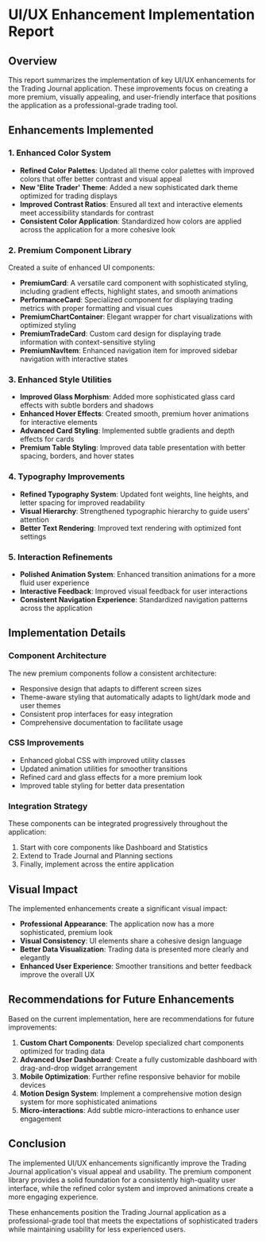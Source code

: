 # UI/UX Enhancement Implementation Report

## Overview
This report summarizes the implementation of key UI/UX enhancements for the Trading Journal application. These improvements focus on creating a more premium, visually appealing, and user-friendly interface that positions the application as a professional-grade trading tool.

## Enhancements Implemented

### 1. Enhanced Color System
- **Refined Color Palettes**: Updated all theme color palettes with improved colors that offer better contrast and visual appeal
- **New 'Elite Trader' Theme**: Added a new sophisticated dark theme optimized for trading displays
- **Improved Contrast Ratios**: Ensured all text and interactive elements meet accessibility standards for contrast
- **Consistent Color Application**: Standardized how colors are applied across the application for a more cohesive look

### 2. Premium Component Library
Created a suite of enhanced UI components:

- **PremiumCard**: A versatile card component with sophisticated styling, including gradient effects, highlight states, and smooth animations
- **PerformanceCard**: Specialized component for displaying trading metrics with proper formatting and visual cues
- **PremiumChartContainer**: Elegant wrapper for chart visualizations with optimized styling
- **PremiumTradeCard**: Custom card design for displaying trade information with context-sensitive styling
- **PremiumNavItem**: Enhanced navigation item for improved sidebar navigation with interactive states

### 3. Enhanced Style Utilities
- **Improved Glass Morphism**: Added more sophisticated glass card effects with subtle borders and shadows
- **Enhanced Hover Effects**: Created smooth, premium hover animations for interactive elements
- **Advanced Card Styling**: Implemented subtle gradients and depth effects for cards
- **Premium Table Styling**: Improved data table presentation with better spacing, borders, and hover states

### 4. Typography Improvements
- **Refined Typography System**: Updated font weights, line heights, and letter spacing for improved readability
- **Visual Hierarchy**: Strengthened typographic hierarchy to guide users' attention
- **Better Text Rendering**: Improved text rendering with optimized font settings

### 5. Interaction Refinements
- **Polished Animation System**: Enhanced transition animations for a more fluid user experience
- **Interactive Feedback**: Improved visual feedback for user interactions
- **Consistent Navigation Experience**: Standardized navigation patterns across the application

## Implementation Details

### Component Architecture
The new premium components follow a consistent architecture:
- Responsive design that adapts to different screen sizes
- Theme-aware styling that automatically adapts to light/dark mode and user themes
- Consistent prop interfaces for easy integration
- Comprehensive documentation to facilitate usage

### CSS Improvements
- Enhanced global CSS with improved utility classes
- Updated animation utilities for smoother transitions
- Refined card and glass effects for a more premium look
- Improved table styling for better data presentation

### Integration Strategy
These components can be integrated progressively throughout the application:
1. Start with core components like Dashboard and Statistics
2. Extend to Trade Journal and Planning sections
3. Finally, implement across the entire application

## Visual Impact

The implemented enhancements create a significant visual impact:
- **Professional Appearance**: The application now has a more sophisticated, premium look
- **Visual Consistency**: UI elements share a cohesive design language
- **Better Data Visualization**: Trading data is presented more clearly and elegantly
- **Enhanced User Experience**: Smoother transitions and better feedback improve the overall UX

## Recommendations for Future Enhancements

Based on the current implementation, here are recommendations for future improvements:

1. **Custom Chart Components**: Develop specialized chart components optimized for trading data
2. **Advanced User Dashboard**: Create a fully customizable dashboard with drag-and-drop widget arrangement
3. **Mobile Optimization**: Further refine responsive behavior for mobile devices
4. **Motion Design System**: Implement a comprehensive motion design system for more sophisticated animations
5. **Micro-interactions**: Add subtle micro-interactions to enhance user engagement

## Conclusion

The implemented UI/UX enhancements significantly improve the Trading Journal application's visual appeal and usability. The premium component library provides a solid foundation for a consistently high-quality user interface, while the refined color system and improved animations create a more engaging experience.

These enhancements position the Trading Journal application as a professional-grade tool that meets the expectations of sophisticated traders while maintaining usability for less experienced users.

